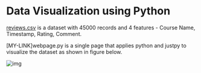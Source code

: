 # Data Visualization using Python

[reviews.csv](reviews.csv) is a dataset with 45000 records and 4 features -  Course Name, Timestamp, Rating, Comment.

[MY-LINK]webpage.py is a single page that applies python and justpy to visualize the dataset as shown in figure below.


![img](https://user-images.githubusercontent.com/90121447/155721815-107ec7e6-8bc0-4a69-91e0-c64e38828e15.png)
